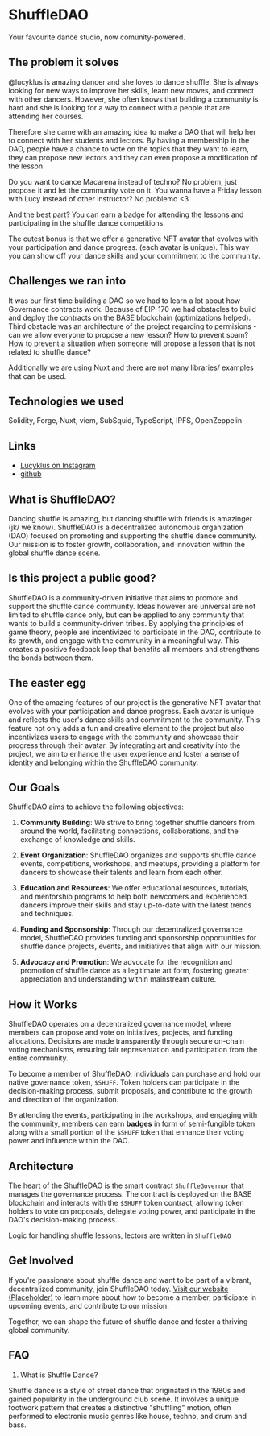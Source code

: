 # ShuffleDAO

Your favourite dance studio, now comunity-powered.

## The problem it solves

@lucyklus is amazing dancer and she loves to dance shuffle. She is always looking for new ways to improve her skills, learn new moves, and connect with other dancers. However, she often knows that building a community is hard and she is looking for a way to connect with a people that are attending her courses.

Therefore she came with an amazing idea to make a DAO that will help her to connect with her students and lectors. By having a membership in the DAO, people have a chance to vote on the topics that they want to learn, they can propose new lectors and they can even propose a modification of the lesson.

Do you want to dance Macarena instead of techno? No problem, just propose it and let the community vote on it. 
You wanna have a Friday lesson with Lucy instead of other instructor? No problemo <3

And the best part? You can earn a badge for attending the lessons and participating in the shuffle dance competitions.

The cutest bonus is that we offer a generative NFT avatar that evolves with your participation and dance progress. (each avatar is unique). This way you can show off your dance skills and your commitment to the community.

## Challenges we ran into

It was our first time building a DAO so we had to learn a lot about how Governance contracts work.
Because of EIP-170 we had obstacles to build and deploy the contracts on the BASE blockchain (optimizations helped).
Third obstacle was an architecture of the project regarding to permisions - can we allow everyone to propose a new lesson? How to prevent spam? How to prevent a situation when someone will propose a lesson that is not related to shuffle dance?

Additionally we are using Nuxt and there are not many libraries/ examples that can be used.

## Technologies we used

Solidity, Forge, Nuxt, viem, SubSquid, TypeScript, IPFS, OpenZeppelin

## Links

- [Lucyklus on Instagram](https://www.instagram.com/lucyklus/)
- [github](https://github.com/Retiazky/shuffle-dao)


## What is ShuffleDAO?

Dancing shuffle is amazing, but dancing shuffle with friends is amazinger (jk/ we know).
ShuffleDAO is a decentralized autonomous organization (DAO) focused on promoting and supporting the shuffle dance community. Our mission is to foster growth, collaboration, and innovation within the global shuffle dance scene.


## Is this project a public good?

ShuffleDAO is a community-driven initiative that aims to promote and support the shuffle dance community. Ideas however are universal are not limited to shuffle dance only, but can be applied to any community that wants to build a community-driven tribes. By applying the principles of game theory, people are incentivized to participate in the DAO, contribute to its growth, and engage with the community in a meaningful way. This creates a positive feedback loop that benefits all members and strengthens the bonds between them.

## The easter egg

One of the amazing features of our project is the generative NFT avatar that evolves with your participation and dance progress. Each avatar is unique and reflects the user's dance skills and commitment to the community. This feature not only adds a fun and creative element to the project but also incentivizes users to engage with the community and showcase their progress through their avatar. By integrating art and creativity into the project, we aim to enhance the user experience and foster a sense of identity and belonging within the ShuffleDAO community.


## Our Goals

ShuffleDAO aims to achieve the following objectives:

1. **Community Building**: We strive to bring together shuffle dancers from around the world, facilitating connections, collaborations, and the exchange of knowledge and skills.

2. **Event Organization**: ShuffleDAO organizes and supports shuffle dance events, competitions, workshops, and meetups, providing a platform for dancers to showcase their talents and learn from each other.

3. **Education and Resources**: We offer educational resources, tutorials, and mentorship programs to help both newcomers and experienced dancers improve their skills and stay up-to-date with the latest trends and techniques.

4. **Funding and Sponsorship**: Through our decentralized governance model, ShuffleDAO provides funding and sponsorship opportunities for shuffle dance projects, events, and initiatives that align with our mission.

5. **Advocacy and Promotion**: We advocate for the recognition and promotion of shuffle dance as a legitimate art form, fostering greater appreciation and understanding within mainstream culture.

## How it Works

ShuffleDAO operates on a decentralized governance model, where members can propose and vote on initiatives, projects, and funding allocations. Decisions are made transparently through secure on-chain voting mechanisms, ensuring fair representation and participation from the entire community.

To become a member of ShuffleDAO, individuals can purchase and hold our native governance token, `$SHUFF`. Token holders can participate in the decision-making process, submit proposals, and contribute to the growth and direction of the organization.

By attending the events, participating in the workshops, and engaging with the community, members can earn **badges** in form of semi-fungible token along with a small portion of the `$SHUFF` token that enhance their voting power and influence within the DAO.

## Architecture

The heart of the ShuffleDAO is the smart contract `ShuffleGovernor` that manages the governance process. The contract is deployed on the BASE blockchain and interacts with the `$SHUFF` token contract, allowing token holders to vote on proposals, delegate voting power, and participate in the DAO's decision-making process.

Logic for handling shuffle lessons, lectors are written in `ShuffleDAO`

## Get Involved

If you're passionate about shuffle dance and want to be part of a vibrant, decentralized community, join ShuffleDAO today. [Visit our website (Placeholder)](https://fiit.stuba.sk) to learn more about how to become a member, participate in upcoming events, and contribute to our mission.

Together, we can shape the future of shuffle dance and foster a thriving global community.

## FAQ

1. What is Shuffle Dance?

Shuffle dance is a style of street dance that originated in the 1980s and gained popularity in the underground club scene. It involves a unique footwork pattern that creates a distinctive "shuffling" motion, often performed to electronic music genres like house, techno, and drum and bass.